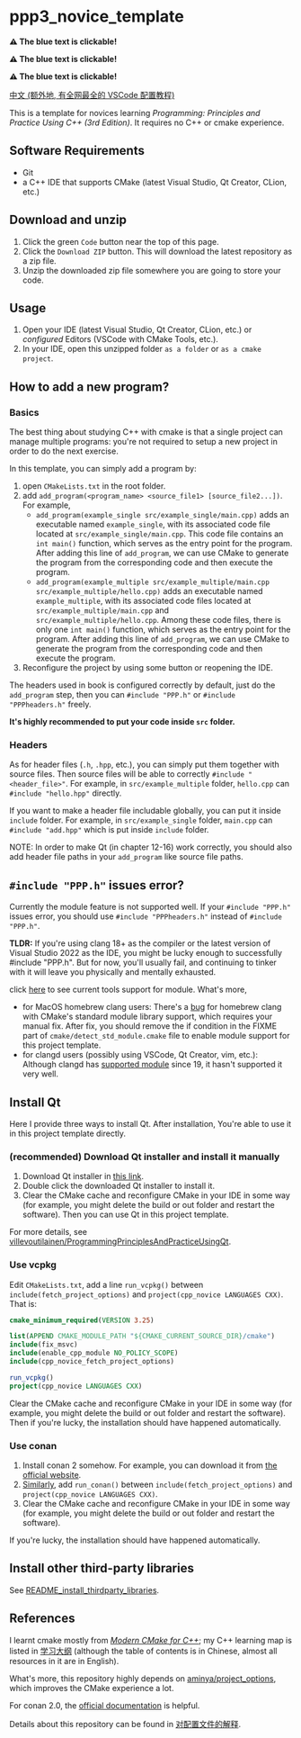 # ppp3_novice_template

**:warning: The blue text is clickable!**

**:warning: The blue text is clickable!**

**:warning: The blue text is clickable!**

[中文 (额外地, 有全网最全的 VSCode 配置教程)](请读我.md)

This is a template for novices learning *Programming: Principles and Practice Using C++ (3rd Edition)*. It requires no C++ or cmake experience.

## Software Requirements

- Git
- a C++ IDE that supports CMake (latest Visual Studio, Qt Creator, CLion, etc.)

## Download and unzip

1. Click the green `Code` button near the top of this page.
2. Click the `Download ZIP` button. This will download the latest repository as a zip file.
3. Unzip the downloaded zip file somewhere you are going to store your code.

## Usage

1. Open your IDE (latest Visual Studio, Qt Creator, CLion, etc.) or *configured* Editors (VSCode with CMake Tools, etc.).
2. In your IDE, open this unzipped folder `as a folder` or `as a cmake project`.

## How to add a new program?

### Basics

The best thing about studying C++ with cmake is that a single project can manage multiple programs: you're not required to setup a new project in order to do the next exercise.

In this template, you can simply add a program by:

1. open `CMakeLists.txt` in the root folder.
2. add `add_program(<program_name> <source_file1> [source_file2...])`. For example,
   - `add_program(example_single src/example_single/main.cpp)` adds an executable named `example_single`, with its associated code file located at `src/example_single/main.cpp`. This code file contains an `int main()` function, which serves as the entry point for the program. After adding this line of `add_program`, we can use CMake to generate the program from the corresponding code and then execute the program.
   - `add_program(example_multiple src/example_multiple/main.cpp src/example_multiple/hello.cpp)` adds an executable named `example_multiple`, with its associated code files located at `src/example_multiple/main.cpp` and `src/example_multiple/hello.cpp`. Among these code files, there is only one `int main()` function, which serves as the entry point for the program. After adding this line of `add_program`, we can use CMake to generate the program from the corresponding code and then execute the program.
3. Reconfigure the project by using some button or reopening the IDE.

The headers used in book is configured correctly by default, just do the `add_program` step, then you can `#include "PPP.h"` or `#include "PPPheaders.h"` freely.

**It's highly recommended to put your code inside `src` folder.**

### Headers

As for header files (`.h`, `.hpp`, etc.), you can simply put them together with source files. Then source files will be able to correctly `#include "<header_file>"`. For example, in `src/example_multiple` folder, `hello.cpp` can `#include "hello.hpp"` directly.

If you want to make a header file includable globally, you can put it inside `include` folder. For example, in `src/example_single` folder, `main.cpp` can `#include "add.hpp"` which is put inside `include` folder.

NOTE: In order to make Qt (in chapter 12-16) work correctly, you should also add header file paths in your `add_program` like source file paths.

## `#include "PPP.h"` issues error?

Currently the module feature is not supported well. If your `#include "PPP.h"` issues error, you should use `#include "PPPheaders.h"` instead of `#include "PPP.h"`.

**TLDR:** If you're using clang 18+ as the compiler or the latest version of Visual Studio 2022 as the IDE, you might be lucky enough to successfully #include "PPP.h". But for now, you'll usually fail, and continuing to tinker with it will leave you physically and mentally exhausted.

click [here](https://arewemodulesyet.org/tools/) to see current tools support for module. What's more,

- for MacOS homebrew clang users: There's a [bug](https://gitlab.kitware.com/cmake/cmake/-/issues/25965) for homebrew clang with CMake's standard module library support, which requires your manual fix. After fix, you should remove the if condition in the FIXME part of `cmake/detect_std_module.cmake` file to enable module support for this project template.
- for clangd users (possibly using VSCode, Qt Creator, vim, etc.): Although clangd has [supported module](https://github.com/llvm/llvm-project/pull/66462) since 19, it hasn't supported it very well.

## Install Qt

Here I provide three ways to install Qt. After installation, You're able to use it in this project template directly.

### (recommended) Download Qt installer and install it manually

1. Download Qt installer in [this link](https://www.qt.io/download-qt-installer-oss?utm_referrer=https%3A%2F%2Fwww.qt.io%2Fdownload-open-source).
2. Double click the downloaded Qt installer to install it.
3. Clear the CMake cache and reconfigure CMake in your IDE in some way (for example, you might delete the build or out folder and restart the software). Then you can use Qt in this project template.

For more details, see [villevoutilainen/ProgrammingPrinciplesAndPracticeUsingQt](https://github.com/villevoutilainen/ProgrammingPrinciplesAndPracticeUsingQt).

### Use vcpkg

Edit `CMakeLists.txt`, add a line `run_vcpkg()` between `include(fetch_project_options)` and `project(cpp_novice LANGUAGES CXX)`. That is:

```cmake
cmake_minimum_required(VERSION 3.25)

list(APPEND CMAKE_MODULE_PATH "${CMAKE_CURRENT_SOURCE_DIR}/cmake")
include(fix_msvc)
include(enable_cpp_module NO_POLICY_SCOPE)
include(cpp_novice_fetch_project_options)

run_vcpkg()
project(cpp_novice LANGUAGES CXX)
```

Clear the CMake cache and reconfigure CMake in your IDE in some way (for example, you might delete the build or out folder and restart the software). Then if you're lucky, the installation should have happened automatically.

### Use conan

1. Install conan 2 somehow. For example, you can download it from [the official website](https://conan.io/downloads).
2. [Similarly](#use-vcpkg), add `run_conan()` between `include(fetch_project_options)` and `project(cpp_novice LANGUAGES CXX)`.
3. Clear the CMake cache and reconfigure CMake in your IDE in some way (for example, you might delete the build or out folder and restart the software).

If you're lucky, the installation should have happened automatically.

## Install other third-party libraries

See [README_install_thirdparty_libraries](README_install_thirdparty_libraries.md).

## References

I learnt cmake mostly from [*Modern CMake for C++*](https://github.com/PacktPublishing/Modern-CMake-for-Cpp); my C++ learning map is listed in [学习大纲](https://question-board.readthedocs.io/learning_map/main.html) (although the table of contents is in Chinese, almost all resources in it are in English).

What's more, this repository highly depends on [aminya/project_options](https://github.com/aminya/project_options), which improves the CMake experience a lot.

For conan 2.0, the [official documentation](https://docs.conan.io/2.0/index.html) is helpful.

Details about this repository can be found in [对配置文件的解释](https://vscode-cpp-starter.readthedocs.io/appendix/explain.html).
